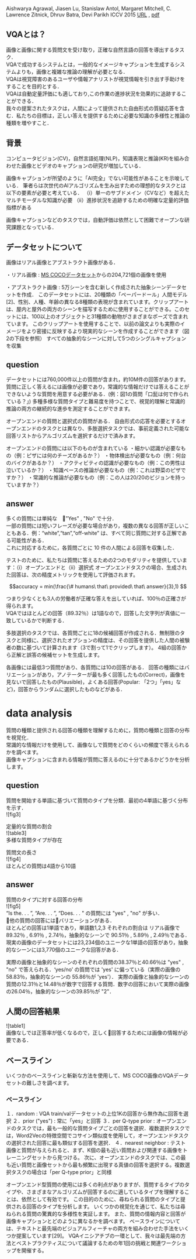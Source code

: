Aishwarya Agrawal, Jiasen Lu, Stanislaw Antol,
Margaret Mitchell, C. Lawrence Zitnick, Dhruv Batra, Devi Parikh
ICCV 2015
[URL](http://www.visualqa.org/) , [pdf](https://arxiv.org/pdf/1505.00468v6.pdf)

## VQAとは？
画像と画像に関する質問文を受け取り，正確な自然言語の回答を導出するタスク．  
VQAで成功するシステムとは，一般的なイメージキャプションを生成するシステムよりも，画像と複雑な推論の理解が必要となる．  
VQAは視覚障害のあるユーザや情報アナリストが視覚情報を引き出す手助けをすることを目的とする．  
VQAは自動定量評価にも適しており,この作業の進捗状況を効果的に追跡することができる．  
我々の提案されたタスクは，人間によって提供された自由形式の質疑応答を含む．私たちの目標は，正しい答えを提供するために必要な知識の多様性と推論の種類を増やすこと．


## 背景
コンピュータビジョン(CV)，自然言語処理(NLP)，知識表現と推論(KR)を組み合わせた画像とビデオのキャプションの研究が増加している．

画像キャプションが所望のように「AI完全」でない可能性があることを示唆している．
筆者らは次世代のAIアルゴリズムを生み出すための理想的なタスクとは以下の要素が必要と考えている．
（i）単一のサブドメイン（CVなど）を超えたマルチモーダルな知識が必要
（ii）進捗状況を追跡するための明確な定量的評価指標がある

画像キャプションなどのタスクでは，自動評価は依然として困難でオープンな研究課題となっている．


## データセットについて
画像はリアル画像とアブストラクト画像がある．

・リアル画像 : [MS COCOデータセット](http://cocodataset.org/#home)からの204,721個の画像を使用

・アブストラクト画像 : 
5万シーンを含む新しく作成された抽象シーンデータセットを作成．
このデータセットには、20種類の「ペーパードール」人間モデル[2]、性別、人種、年齢の異なる8種類の表現が含まれています。クリップアートは、屋内と屋外の両方のシーンを描写するために使用することができる。このセットには、100以上のオブジェクトと31種類の動物がさまざまなポーズで含まれています。 このクリップアートを使用することで、以前の論文よりも実際のイメージをより密接に反映するより現実的なシーンを作成することができます（図2の下段を参照）
すべての抽象的なシーンに対して5つのシングルキャプションを収集

## question
データセットには760,000件以上の質問が含まれ，約10M件の回答があります。
質問に正しく答えるには画像が必要であり，常識的な情報だけでは答えることができないような質問を用意する必要がある．(例：図1の質問「口髭は何で作られている？」)
多種多様な質問タイプと難易度を持つことで、視覚的理解と常識的推論の両方の継続的な進歩を測定することができます。

オープンエンドの質問と選択式の質問がある．
自由形式の応答を必要とするオープンエンドのタスクとは異なり、多肢選択タスクでは、事前定義された可能な回答リストからアルゴリズムを選択するだけで済みます。

オープンエンドの質問には以下のものが含まれている
・細かい認識が必要なもの（例：ピザには何のチーズがあるか？）
・物体検出が必要なもの（例：何台のバイクがあるか？）
・アクティビティの認識が必要なもの（例：この男性は泣いているか？）
・知識ベースの推論が必要なもの（例：これは野菜のピザですか？）
・常識的な推論が必要なもの（例：この人は20/20のビジョンを持っていますか？）

## answer
多くの質問には単純な　"Yes" , "No" で十分．  
一部の質問には短いフレーズが必要な場合があり，複数の異なる回答が正しいこともある．例：“white”,“tan”,“off-white” は、すべて同じ質問に対する正解である可能性がある．  
これに対応するために，各質問ごとに 10 件の人間による回答を収集した．

テストのために、私たちは質問に答えるための2つのモダリティを提供しています：（i）オープンエンドと（ii）選択式
オープンエンドタスクの場合、生成された回答は、次の精度メトリックを使用して評価されます。

```math
accuracy = min(\frac{\# humans\ that\ provided\ that\ answer}{3},1)  
```
つまり少なくとも3人の労働者が正確な答えを出していれば、100％の正確さが得られます。  
VQAではほとんどの回答（89.32％）は1語なので，回答した文字列が真値に一致しているかで判断する．   


多肢選択のタスクでは、各質問ごとに18の候補回答が作成される．無制限のタスクと同様に、選択されたオプションの精度は、その回答を提供した人間の被験者の数に基づいて計算されます（3で割って1でクリップします）。 
4組の回答から正解と誤答の候補セットを生成します。

各画像には最低3つ質問があり、各質問には10の回答がある．
回答の種類にはバリエーションがあり，アノテーターが最も多く回答したもの(Correct)，画像を見ないで回答したもの(Plausible)，よくある回答(Popular: 「2つ」「yes」など)，回答からランダムに選択したものなどがある．

# data analysis
質問の種類と提供される回答の種類を理解するために，質問の種類と回答の分布を視覚化．  
常識的な情報だけを使用して、画像なしで質問をどのくらいの頻度で答えられるかを調べます。  
画像キャプションに含まれる情報が質問に答えるのに十分であるかどうかを分析します。

## question
質問を開始する単語に基づいて質問のタイプを分類．最初の4単語に基づく分布を示す．  
![fig3]  

定量的な質問の割合  
![table3]  
多様な質問タイプが存在

質問文の長さ  
![fig4]  
ほとんどの質問は4語から10語  

## answer
質問のタイプに対する回答の分布  
![fig5]  
“Is the. . . ”, “Are. . . ”, “Does. . . " の質問には "yes" , "no" が多い．  
他の質問の回答にはバリエーションがある．  
ほとんどの回答は1単語であり，単語数1,2,3 それぞれの割合は リアル画像で 89.32％ , 6.91％ , 2.74％，抽象的なシーンで 90.51％ , 5.89％ , 2.49％である．  
現実の画像のデータセットには23,234個のユニークな1単語の回答があり，抽象的なシーンには3,770個のユニークな回答がある．  

実際の画像と抽象的なシーンのそれぞれの質問の38.37％と40.66％は "yes" , "no" で答えられる．‘yes/no’ の質問では 'yes' に偏っている（実際の画像の 58.83％，抽象的なシーンの 55.86％が 'yes'）．
実際の画像と抽象的なシーンの質問の12.31％と14.48％が数字で回答する質問．数字の回答において実際の画像の26.04％，抽象的なシーンの39.85％が "2"．

## 人間の回答結果
![table1]  
画像なしでは正答率が低くなるので，正しく回答するためには画像の情報が必要である．


## ベースライン
いくつかのベースラインと斬新な方法を使用して、MS COCO画像のVQAデータセットの難しさを調べます。

### ベースライン
１．random : VQA train/valデータセットの上位1Kの回答から無作為に回答を選択
２．prior ("yes") : 常に「yes」と回答
３．per Q-type prior : オープンエンドのタスクでは，最も一般的な質問タイプごとの回答を選択．複数選択タスクでは，Word2Vecの特徴空間でコサイン類似度を使用して，オープンエンドタスクの選択された回答に最も類似する回答を選択．
４．nearest neighbor : テスト画像と質問が与えられると、まず、K個の最も近い質問および関連する画像をトレーニングセットから見つける。 次に、オープンエンドのタスクでは、この最も近い質問と画像セットから最も頻繁に出現する真値の回答を選択する。複数選択タスクの場合は「per Q-type prior」と同様




オープンエンド型質問の使用には多くの利点がありますが、質問するタイプのタイプや、さまざまなアルゴリズムが回答するのに適しているタイプを理解することは、依然として有効です。 この目的のために、尋ねられる質問のタイプと提供される回答のタイプを分析します。 いくつかの視覚化を通じて、私たちは尋ねられる質問の驚異的な多様性を実証します。 また、質問の情報内容と回答が画像キャプションとどのように異なるかを調べます。 ベースラインについては、テキストと最先端のビジュアルフィーチャの両方を組み合わせた手法をいくつか提案しています[29]。 VQAイニシアチブの一環として、我々は最先端の方法とベストプラクティスについて議論するための年1回の挑戦と関連ワークショップを開催する。


